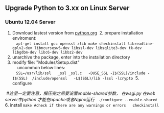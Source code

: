 ## Upgrade Python to 3.xx on Linux Server

### Ubuntu 12.04 Server  
  1. Download lastest version from [python.org](https://www.python.org/download)
  2. prepare installation enviroment:  
    ```
apt-get install gcc openssl zlib make checkinstall libreadline-gplv2-dev libncursesw5-dev libssl-dev libsqlite3-dev tk-dev libgdbm-dev libc6-dev libbz2-dev
    ```
  3. unarchive the package, enter into the installation directory
  4. modify file: "Modules/Setup.dist"  
     uncommon below lines:  
    ```
SSL=/usr/lib/ssl  
_ssl _ssl.c  
-DUSE_SSL -I$(SSL)/include -I$(SSL)  /include/openssl  
-L$(SSL)/lib -lssl -lcrypto
    ```
  5. configure
  
  _#这里一定要注意，解压完之后要设置enable-shared参数， 在wsgi.py 在web server中python 才能在apache或者Nginx运行_  
    ```
./configure --enable-shared
    ``` 
  6. install
    ```
make #check if there are any warnings or errors  
checkinstall
    ```
